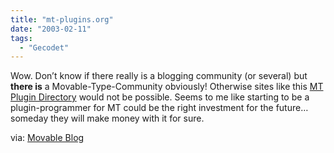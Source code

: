 ```yaml
---
title: "mt-plugins.org"
date: "2003-02-11"
tags:
  - "Gecodet"
---
```


Wow. Don’t know if there really is a blogging community (or several) but **there is** a Movable-Type-Community obviously! Otherwise sites like this [MT Plugin Directory](http://mt-plugins.org/ "MT Plugin Directory") would not be possible. Seems to me like starting to be a plugin-programmer for MT could be the right investment for the future… someday they will make money with it for sure.

via: [Movable Blog](http://www.richarderiksson.com/movableblog/archives/mtplugins_dot_org0210.php)
